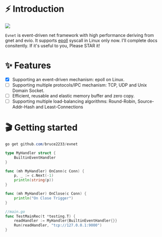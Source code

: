 # ⚡ Introduction
![](https://s3.bmp.ovh/imgs/2022/08/09/7704dbff7cbff64c.png)

`Evnet` is event-driven net framework with high performance deriving from gnet and evio. It supports  [epoll](https://en.wikipedia.org/wiki/EpollNetty ) syscall in Linux only now. I'll complete docs consitently. If it's useful to you, Please STAR it!

# ✨ Features

- [x] Supporting an event-driven mechanism: epoll on Linux.
- [ ] Supporting multiple protocols/IPC mechanism: TCP, UDP and Unix Domain Socket.
- [ ]  Efficient, reusable and elastic memory buffer and zero copy.
- [ ] Supporting multiple load-balancing algorithms: Round-Robin, Source-Addr-Hash and Least-Connections

# 🎬 Getting started
```powershell 
go get github.com/bruce2233/evnet
```

```go
type MyHandler struct {
	BuiltinEventHandler
}

func (mh MyHandler) OnConn(c Conn) {
	p, _ := c.Next(-1)
	println(string(p))
}

func (mh MyHandler) OnClose(c Conn) {
	println("On Close Trigger")
}

//main.go
func TestMainRec(t *testing.T) {
	readHandler := MyHandler{BuiltinEventHandler{}}
	Run(readHandler, "tcp://127.0.0.1:9000")
}
```
